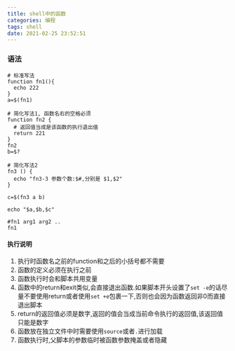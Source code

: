 ```yaml
---
title: shell中的函数
categories: 编程
tags: shell
date: 2021-02-25 23:52:51
---
```


### 语法

```shell
# 标准写法
function fn1(){
  echo 222
}
a=$(fn1)

# 简化写法1, 函数名右的空格必须
function fn2 {
  # 返回值当成是该函数的执行退出值
  return 221
}
fn2
b=$?

# 简化写法2
fn3 () {
  echo "fn3-3 参数个数:$#,分别是 $1,$2"
}

c=$(fn3 a b)

echo "$a,$b,$c"

#fn1 arg1 arg2 ..
fn1

```
#### 执行说明
1. 执行时函数名之前的function和之后的小括号都不需要
2. 函数的定义必须在执行之前
3. 函数执行时会和脚本共用变量
4. 函数中的return和exit类似,会直接退出函数.如果脚本开头设置了`set -e`的话尽量不要使用return或者使用`set +e`包裹一下,否则也会因为函数返回非0而直接退出脚本
5. return的返回值必须是数字,返回的值会当成当前命令执行的返回值,该返回值只能是数字
6. 函数放在独立文件中时需要使用`source`或者`.`进行加载
7. 函数执行时,父脚本的参数临时被函数参数掩盖或者隐藏

